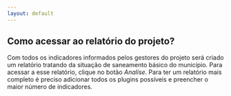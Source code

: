 ```yaml
---
layout: default
---
```


## Como acessar ao relatório do projeto?

Com todos os indicadores informados pelos gestores do projeto será criado um relatório tratando da situação de saneamento básico do município.
Para acessar a esse relatório, clique no botão _Analíse_. Para ter um relatório mais completo é preciso adicionar todos os plugins possíveis e preencher o maior número de indicadores.

